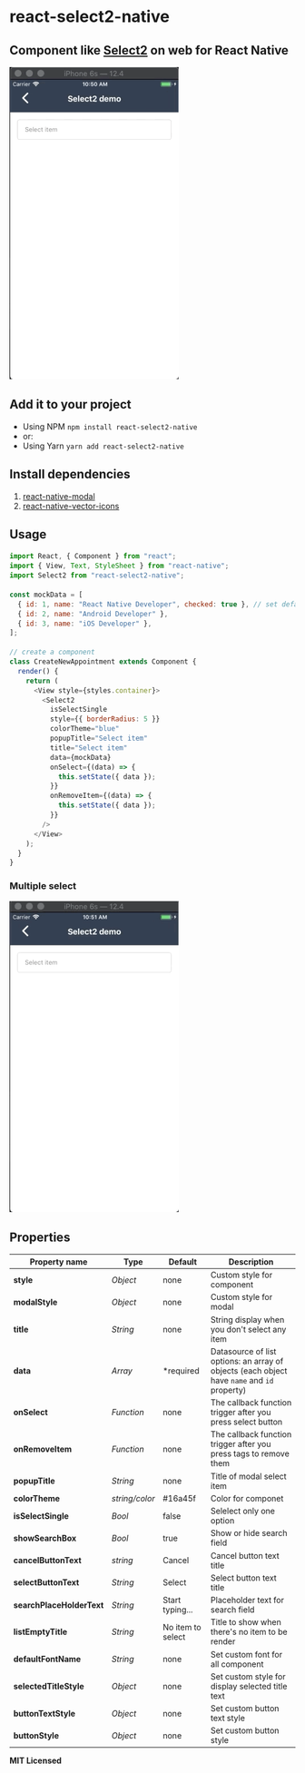 # react-select2-native

## Component like [Select2](https://select2.org/) on web for React Native

![Single select](https://raw.githubusercontent.com/xuho/demo-images/master/react-native-select2-single-select.gif)

## Add it to your project

- Using NPM
  `npm install react-select2-native`
- or:
- Using Yarn
  `yarn add react-select2-native`

## Install dependencies

1. [react-native-modal](https://github.com/react-native-community/react-native-modal)
2. [react-native-vector-icons](https://github.com/oblador/react-native-vector-icons)

## Usage

```javascript
import React, { Component } from "react";
import { View, Text, StyleSheet } from "react-native";
import Select2 from "react-select2-native";

const mockData = [
  { id: 1, name: "React Native Developer", checked: true }, // set default checked for render option item
  { id: 2, name: "Android Developer" },
  { id: 3, name: "iOS Developer" },
];

// create a component
class CreateNewAppointment extends Component {
  render() {
    return (
      <View style={styles.container}>
        <Select2
          isSelectSingle
          style={{ borderRadius: 5 }}
          colorTheme="blue"
          popupTitle="Select item"
          title="Select item"
          data={mockData}
          onSelect={(data) => {
            this.setState({ data });
          }}
          onRemoveItem={(data) => {
            this.setState({ data });
          }}
        />
      </View>
    );
  }
}
```

### Multiple select

![Multiple select](https://raw.githubusercontent.com/xuho/demo-images/master/react-native-select2-multipe-select.gif)

## Properties

| Property name             | Type           | Default           | Description                                                                                 |
| ------------------------- | -------------- | ----------------- | ------------------------------------------------------------------------------------------- |
| **style**                 | _Object_       | none              | Custom style for component                                                                  |
| **modalStyle**            | _Object_       | none              | Custom style for modal                                                                      |
| **title**                 | _String_       | none              | String display when you don't select any item                                               |
| **data**                  | _Array_        | \*required        | Datasource of list options: an array of objects (each object have `name` and `id` property) |
| **onSelect**              | _Function_     | none              | The callback function trigger after you press select button                                 |
| **onRemoveItem**          | _Function_     | none              | The callback function trigger after you press tags to remove them                           |
| **popupTitle**            | _String_       | none              | Title of modal select item                                                                  |
| **colorTheme**            | _string/color_ | #16a45f           | Color for componet                                                                          |
| **isSelectSingle**        | _Bool_         | false             | Selelect only one option                                                                    |
| **showSearchBox**         | _Bool_         | true              | Show or hide search field                                                                   |
| **cancelButtonText**      | _string_       | Cancel            | Cancel button text title                                                                    |
| **selectButtonText**      | _String_       | Select            | Select button text title                                                                    |
| **searchPlaceHolderText** | _String_       | Start typing...   | Placeholder text for search field                                                           |
| **listEmptyTitle**        | _String_       | No item to select | Title to show when there's no item to be render                                             |
| **defaultFontName**       | _String_       | none              | Set custom font for all component                                                           |
| **selectedTitleStyle**    | _Object_       | none              | Set custom style for display selected title text                                            |
| **buttonTextStyle**       | _Object_       | none              | Set custom button text style                                                                |
| **buttonStyle**           | _Object_       | none              | Set custom button style                                                                     |

**MIT Licensed**
